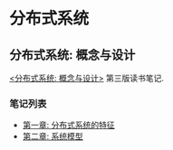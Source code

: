 # 分布式系统 #

## 分布式系统: 概念与设计 ##

[<分布式系统: 概念与设计>](https://book.douban.com/subject/2698938/) 第三版读书笔记.

### 笔记列表 ###

- [第一章: 分布式系统的特征](./cad/chapter01.md)
- [第二章: 系统模型](./cad/chapter02.md)
